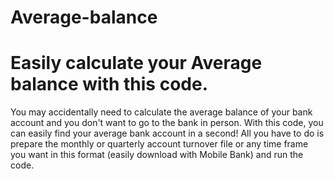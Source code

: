 # Average-balance
# Easily calculate your Average balance with this code.
You may accidentally need to calculate the average balance of your bank account and you don't want to go to the bank in person.
With this code, you can easily find your average bank account in a second!
All you have to do is prepare the monthly or quarterly account turnover file or any time frame you want in this format (easily download with Mobile Bank) and run the code.

